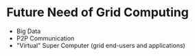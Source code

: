 # Future Need of Grid Computing
- Big Data
- P2P Communication
- "Virtual" Super Computer (grid end-users and applications)
